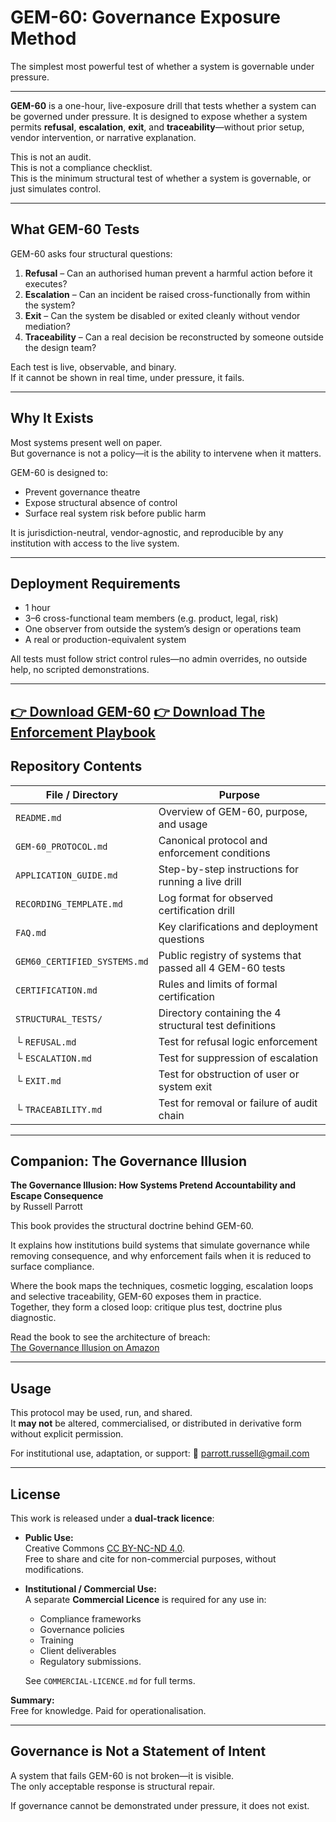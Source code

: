 # GEM-60: Governance Exposure Method


The simplest most powerful test of whether a system is governable under pressure.

---

**GEM-60** is a one-hour, live-exposure drill that tests whether a system can be governed under pressure. It is designed to expose whether a system permits **refusal**, **escalation**, **exit**, and **traceability**—without prior setup, vendor intervention, or narrative explanation.

This is not an audit.  
This is not a compliance checklist.  
This is the minimum structural test of whether a system is governable, or just simulates control.

---

## What GEM-60 Tests

GEM-60 asks four structural questions:

1. **Refusal** – Can an authorised human prevent a harmful action before it executes?
2. **Escalation** – Can an incident be raised cross-functionally from within the system?
3. **Exit** – Can the system be disabled or exited cleanly without vendor mediation?
4. **Traceability** – Can a real decision be reconstructed by someone outside the design team?

Each test is live, observable, and binary.  
If it cannot be shown in real time, under pressure, it fails.

---

## Why It Exists

Most systems present well on paper.  
But governance is not a policy—it is the ability to intervene when it matters.

GEM-60 is designed to:

- Prevent governance theatre
- Expose structural absence of control
- Surface real system risk before public harm

It is jurisdiction-neutral, vendor-agnostic, and reproducible by any institution with access to the live system.

---

## Deployment Requirements

- 1 hour
- 3–6 cross-functional team members (e.g. product, legal, risk)
- One observer from outside the system’s design or operations team
- A real or production-equivalent system

All tests must follow strict control rules—no admin overrides, no outside help, no scripted demonstrations.

---
[👉 **Download GEM-60**](https://github.com/russell-parrott/gem-60/downloads/gem-60.pdf)
[👉 **Download The Enforcement Playbook**](https://github.com/russell-parrott/gem-60/downloads/enforcement.pdf)
---

## Repository Contents

| File / Directory             | Purpose                                                          |
| ---------------------------- | ---------------------------------------------------------------- |
| `README.md`                  | Overview of GEM-60, purpose, and usage                           |
| `GEM-60_PROTOCOL.md`         | Canonical protocol and enforcement conditions                    |
| `APPLICATION_GUIDE.md`       | Step-by-step instructions for running a live drill               |
| `RECORDING_TEMPLATE.md`      | Log format for observed certification drill                      |
| `FAQ.md`                     | Key clarifications and deployment questions                      |
| `GEM60_CERTIFIED_SYSTEMS.md` | Public registry of systems that passed all 4 GEM-60 tests        |
| `CERTIFICATION.md`           | Rules and limits of formal certification                         |
| `STRUCTURAL_TESTS/`          | Directory containing the 4 structural test definitions           |
| └ `REFUSAL.md`               | Test for refusal logic enforcement                               |
| └ `ESCALATION.md`            | Test for suppression of escalation                               |
| └ `EXIT.md`                  | Test for obstruction of user or system exit                      |
| └ `TRACEABILITY.md`          | Test for removal or failure of audit chain                       |

---

## Companion: The Governance Illusion

**The Governance Illusion: How Systems Pretend Accountability and Escape Consequence**  
by Russell Parrott  

This book provides the structural doctrine behind GEM-60. 

It explains how institutions build systems that simulate governance while removing consequence, and why enforcement fails when it is reduced to surface compliance.

Where the book maps the techniques, cosmetic logging, escalation loops and selective traceability, GEM-60 exposes them in practice.  
Together, they form a closed loop: critique plus test, doctrine plus diagnostic.

Read the book to see the architecture of breach:  
[The Governance Illusion on Amazon](https://www.amazon.com/dp/B0FRZXPGT4)

---

## Usage

This protocol may be used, run, and shared.  
It **may not** be altered, commercialised, or distributed in derivative form without explicit permission.

For institutional use, adaptation, or support:
📩 parrott.russell@gmail.com

---

## License

This work is released under a **dual-track licence**:

- **Public Use:**  
  Creative Commons [CC BY-NC-ND 4.0](https://creativecommons.org/licenses/by-nc-nd/4.0/).  
  Free to share and cite for non-commercial purposes, without modifications.

- **Institutional / Commercial Use:**  
  A separate **Commercial Licence** is required for any use in:
  
  - Compliance frameworks
  - Governance policies
  - Training
  - Client deliverables
  - Regulatory submissions.
     
  See `COMMERCIAL-LICENCE.md` for full terms.

**Summary:**  
Free for knowledge. Paid for operationalisation.

---

## Governance is Not a Statement of Intent

A system that fails GEM-60 is not broken—it is visible.  
The only acceptable response is structural repair.

If governance cannot be demonstrated under pressure, it does not exist.
